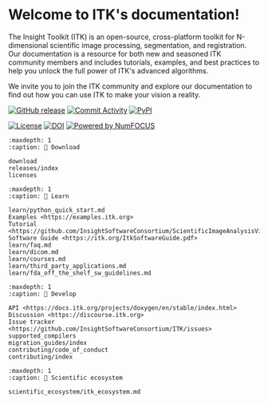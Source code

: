 # Welcome to ITK's documentation!

The Insight Toolkit (ITK) is an open-source, cross-platform toolkit for N-dimensional scientific image processing, segmentation, and registration.
Our documentation is a resource for both new and seasoned ITK community members and includes tutorials, examples, and best practices to help you
unlock the full power of ITK's advanced algorithms.

We invite you to join the ITK community and explore our documentation to find out how you can use ITK to make your vision a reality.

[![GitHub release](https://img.shields.io/github/release/InsightSoftwareConsortium/ITK.svg)](https://github.com/InsightSoftwareConsortium/ITK/releases/latest)
[![Commit Activity](https://img.shields.io/github/commit-activity/y/InsightSoftwareConsortium/ITK)](https://github.com/InsightSoftwareConsortium/ITK)
[![PyPI](https://img.shields.io/pypi/v/itk.svg)](https://pypi.python.org/pypi/itk)

[![License](https://img.shields.io/badge/License-Apache%202.0-blue.svg)](https://github.com/InsightSoftwareConsortium/ITK/blob/master/LICENSE)
[![DOI](https://zenodo.org/badge/800928.svg)](https://zenodo.org/badge/latestdoi/800928)
[![Powered by NumFOCUS](https://img.shields.io/badge/powered%20by-NumFOCUS-orange.svg?style=flat&colorA=E1523D&colorB=007D8A)](https://numfocus.org)


```{toctree}
:maxdepth: 1
:caption: 💾 Download

download
releases/index
licenses
```


```{toctree}
:maxdepth: 1
:caption: 📖 Learn

learn/python_quick_start.md
Examples <https://examples.itk.org>
Tutorial <https://github.com/InsightSoftwareConsortium/ScientificImageAnalysisVisualizationAndArtificialIntelligenceCourse>
Software Guide <https://itk.org/ItkSoftwareGuide.pdf>
learn/faq.md
learn/dicom.md
learn/courses.md
learn/third_party_applications.md
learn/fda_off_the_shelf_sw_guidelines.md
```


```{toctree}
:maxdepth: 1
:caption: 🔨 Develop

API <https://docs.itk.org/projects/doxygen/en/stable/index.html>
Discussion <https://discourse.itk.org>
Issue tracker <https://github.com/InsightSoftwareConsortium/ITK/issues>
supported_compilers
migration_guides/index
contributing/code_of_conduct
contributing/index
```


```{toctree}
:maxdepth: 1
:caption: 🌱 Scientific ecosystem

scientific_ecosystem/itk_ecosystem.md
```
